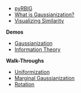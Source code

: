 <!-- docs/_sidebar.md -->

* [pyRBIG](/)
* [What is Gaussianization?](gaussianization.md)
* [Visualizing Similarity](viz/taylor.md)

**Demos**
* [Gaussianization](/)
* [Information Theory](/)

**Walk-Throughs**
* [Uniformization](/)
* [Marginal Gaussianization](/)
* [Rotation](/)


